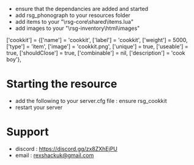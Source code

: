 
- ensure that the dependancies are added and started
- add rsg_phonograph to your resources folder
- add items to your "\rsg-core\shared\items.lua"
- add images to your "\rsg-inventory\html\images"

['cookkit']					= {['name'] = 'cookkit', 			  	  		['label'] = 'cookkit', 				['weight'] = 5000, 		['type'] = 'item', 		['image'] = 'cookkit.png', 				['unique'] = true, 		['useable'] = true, 	['shouldClose'] = true,		['combinable'] = nil,   ['description'] = 'cook boy'},


# Starting the resource
- add the following to your server.cfg file : ensure rsg_cookkit
- restart your server

# Support
- discord : https://discord.gg/zx8ZXhEjPU
- email : rexshackuk@gmail.com
